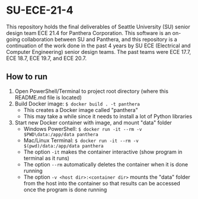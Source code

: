 # SU-ECE-21-4

This repository holds the final deliverables of Seattle University (SU) senior design team ECE 21.4 for Panthera Corporation. This software is an on-going collaboration between SU and Panthera, and this repository is a continuation of the work done in the past 4 years by SU ECE (Electrical and Computer Engineering) senior design teams. The past teams were ECE 17.7, ECE 18.7, ECE 19.7, and ECE 20.7.

## How to run

1. Open PowerShell/Terminal to project root directory (where this README.md file is located)
2. Build Docker image: `$ docker build . -t panthera`
    - This creates a Docker image called "panthera"
    - This may take a while since it needs to install a lot of Python libraries
3. Start new Docker container with image, and mount "data" folder
    - Windows PowerShell: `$ docker run -it --rm -v $PWD\data:/app/data panthera`
    - Mac/Linux Terminal: `$ docker run -it --rm -v $(pwd)/data:/app/data panthera`
    - The option `-it` makes the container interactive (show program in terminal as it runs)
    - The option `--rm` automatically deletes the container when it is done running
    - The option `-v <host dir>:<container dir>` mounts the "data" folder from the host into the container so that results can be accessed once the program is done running
